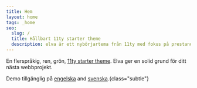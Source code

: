 ```yaml
---
title: Hem
layout: home
tags: _home
seo:
  slug: /
  title: Hållbart 11ty starter theme
  description: elva är ett nybörjartema från 11ty med fokus på prestanda, i8ln och enkel innehållshantering med Front Matter CMS.
---
```


En flerspråkig, ren, grön, <a href="https://www.11ty.dev/" target="_blank" rel="noopener">11ty starter theme</a>. Elva ger en solid grund för ditt nästa webbprojekt.

Demo tillgänglig på [engelska](/) and [svenska](/sv/).{class="subtle"}